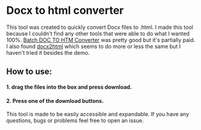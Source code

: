# Docx to html converter

This tool was created to quickly convert Docx files to .html. I made this tool because I couldn't find any other tools that were able to do what I wanted 100%. [Batch DOC TO HTM Converter](https://www.softpedia.com/get/Office-tools/Other-Office-Tools/Batch-DOC-TO-HTM-Converter.shtml) was pretty good but it's partially paid. I also found [docx2html](https://www.npmjs.com/package/docx2html) which seems to do more or less the same but I haven't tried it besides the demo. 

## How to use:

#### 1. drag the files into the box and press download. 
#### 2. Press one of the download buttons.


This tool is made to be easily accessible and expandable. If you have any questions, bugs or problems feel free to open an issue.

